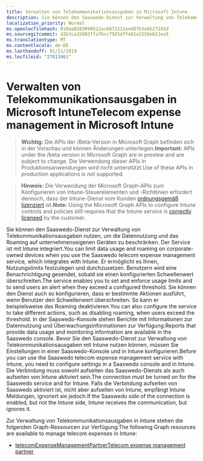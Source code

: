 ```yaml
---
title: Verwalten von Telekommunikationsausgaben in Microsoft Intune
description: Sie können den Saaswedo-Dienst zur Verwaltung von Telekommunikationsausgaben nutzen, um die Datennutzung und das Roaming auf unternehmenseigenen Geräten zu beschränken. Der Service ist mit Intune integriert. Er ermöglicht es Ihnen, Nutzungslimits festzulegen und durchzusetzen. Benutzern wird eine Benachrichtigung gesendet, sobald sie einen konfigurierten Schwellenwert überschreiten. Sie können den Dienst auch so konfigurieren, dass er bestimmte Aktionen ausführt, wenn Benutzer den Schwellenwert überschreiten. So kann er beispielsweise das Roaming deaktivieren. In der Saaswedo-Konsole stehen Berichte mit Informationen zur Datennutzung und Überwachungsinformationen zur Verfügung. Bevor Sie den Saaswedo-Dienst zur Verwaltung von Telekommunikationsausgaben mit Intune nutzen können, müssen Sie Einstellungen in einer Saaswedo-Konsole und in Intune konfigurieren. Die Verbindung muss sowohl aufseiten das Saaswedo-Diensts als auch aufseiten von Intune aktiviert sein. Falls die Verbindung aufseiten von Saaswedo aktiviert ist, nicht aber aufseiten von Intune, empfängt Intune Meldungen, ignoriert sie jedoch.
localization_priority: Normal
ms.openlocfilehash: 010aa8203090522ac6071211eed0fb3e6b2f242d
ms.sourcegitcommit: d2b3ca32602ffa76cc7925d7f4d1e2258e611ea5
ms.translationtype: MT
ms.contentlocale: de-DE
ms.lasthandoff: 01/11/2019
ms.locfileid: "27813461"
---
```

# <a name="telecom-expense-management-in-microsoft-intune"></a><span data-ttu-id="26502-109">Verwalten von Telekommunikationsausgaben in Microsoft Intune</span><span class="sxs-lookup"><span data-stu-id="26502-109">Telecom expense management in Microsoft Intune</span></span>

> <span data-ttu-id="26502-110">**Wichtig:** Die APIs der /Beta-Version in Microsoft Graph befinden sich in der Vorschau und können Änderungen unterliegen.</span><span class="sxs-lookup"><span data-stu-id="26502-110">**Important:** APIs under the /beta version in Microsoft Graph are in preview and are subject to change.</span></span> <span data-ttu-id="26502-111">Die Verwendung dieser APIs in Produktionsanwendungen wird nicht unterstützt.</span><span class="sxs-lookup"><span data-stu-id="26502-111">Use of these APIs in production applications is not supported.</span></span>

> <span data-ttu-id="26502-112">**Hinweis:** Die Verwendung der Microsoft Graph-APIs zum Konfigurieren von Intune-Steuerelementen und -Richtlinien erfordert dennoch, dass der Intune-Dienst vom Kunden [ordnungsgemäß lizenziert](https://www.microsoft.com/en-us/cloud-platform/microsoft-intune-pricing) ist.</span><span class="sxs-lookup"><span data-stu-id="26502-112">**Note:** Using the Microsoft Graph APIs to configure Intune controls and policies still requires that the Intune service is [correctly licensed](https://www.microsoft.com/en-us/cloud-platform/microsoft-intune-pricing) by the customer.</span></span>

<span data-ttu-id="26502-113">Sie können den Saaswedo-Dienst zur Verwaltung von Telekommunikationsausgaben nutzen, um die Datennutzung und das Roaming auf unternehmenseigenen Geräten zu beschränken. Der Service ist mit Intune integriert.</span><span class="sxs-lookup"><span data-stu-id="26502-113">You can limit data usage and roaming on corporate-owned devices when you use the Saaswedo telecom expense management service, which integrates with Intune.</span></span> <span data-ttu-id="26502-114">Er ermöglicht es Ihnen, Nutzungslimits festzulegen und durchzusetzen. Benutzern wird eine Benachrichtigung gesendet, sobald sie einen konfigurierten Schwellenwert überschreiten.</span><span class="sxs-lookup"><span data-stu-id="26502-114">The service enables you to set and enforce usage limits and to send users an alert when they exceed a configured threshold.</span></span> <span data-ttu-id="26502-115">Sie können den Dienst auch so konfigurieren, dass er bestimmte Aktionen ausführt, wenn Benutzer den Schwellenwert überschreiten. So kann er beispielsweise das Roaming deaktivieren.</span><span class="sxs-lookup"><span data-stu-id="26502-115">You can also configure the service to take different actions, such as disabling roaming, when users exceed the threshold.</span></span> <span data-ttu-id="26502-116">In der Saaswedo-Konsole stehen Berichte mit Informationen zur Datennutzung und Überwachungsinformationen zur Verfügung.</span><span class="sxs-lookup"><span data-stu-id="26502-116">Reports that provide data usage and monitoring information are available in the Saaswedo console.</span></span> <span data-ttu-id="26502-117">Bevor Sie den Saaswedo-Dienst zur Verwaltung von Telekommunikationsausgaben mit Intune nutzen können, müssen Sie Einstellungen in einer Saaswedo-Konsole und in Intune konfigurieren.</span><span class="sxs-lookup"><span data-stu-id="26502-117">Before you can use the Saaswedo telecom expense management service with Intune, you need to configure settings in a Saaswedo console and in Intune.</span></span> <span data-ttu-id="26502-118">Die Verbindung muss sowohl aufseiten das Saaswedo-Diensts als auch aufseiten von Intune aktiviert sein.</span><span class="sxs-lookup"><span data-stu-id="26502-118">The connection must be turned on for the Saaswedo service and for Intune.</span></span> <span data-ttu-id="26502-119">Falls die Verbindung aufseiten von Saaswedo aktiviert ist, nicht aber aufseiten von Intune, empfängt Intune Meldungen, ignoriert sie jedoch.</span><span class="sxs-lookup"><span data-stu-id="26502-119">If the Saaswedo side of the connection is enabled, but not the Intune side, Intune receives the communication, but ignores it.</span></span>

<span data-ttu-id="26502-120">Zur Verwaltung von Telekommunikationsausgaben in Intune stehen die folgenden Graph-Ressourcen zur Verfügung:</span><span class="sxs-lookup"><span data-stu-id="26502-120">The following Graph resources are available to manage telecom expenses in Intune:</span></span>

- [<span data-ttu-id="26502-121">telecomExpenseManagementPartner</span><span class="sxs-lookup"><span data-stu-id="26502-121">Telecom expense management partner</span></span>](intune-tem-telecomexpensemanagementpartner.md)
